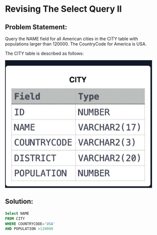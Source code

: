 # Revising The Select Query II

## Problem Statement:
Query the NAME field for all American cities in the CITY table with populations larger than 120000. The CountryCode for America is USA.

The CITY table is described as follows:

![](./Images/City.PNG)

## Solution:

```SQL
Select NAME
FROM CITY
WHERE COUNTRYCODE='USA'
AND POPULATION >120000
```
